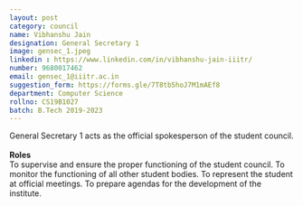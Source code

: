 ```yaml
---
layout: post
category: council
name: Vibhanshu Jain
designation: General Secretary 1
image: gensec_1.jpeg
linkedin : https://www.linkedin.com/in/vibhanshu-jain-iiitr/
number: 9680017462
email: gensec_1@iiitr.ac.in
suggestion_form: https://forms.gle/7T8tb5hoJ7M1mAEf8
department: Computer Science
rollno: CS19B1027
batch: B.Tech 2019-2023
---
```

General Secretary 1 acts as the official spokesperson of the student council. 
<br><br>
<b>Roles</b><br>
To supervise and ensure the proper functioning of the student council.
To monitor the functioning of all other student bodies.
To represent the student at official meetings.
To prepare agendas for the development of the institute.